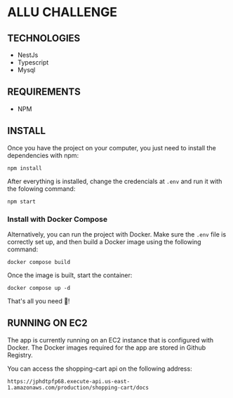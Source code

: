 # ALLU CHALLENGE

## TECHNOLOGIES

- NestJs
- Typescript
- Mysql

## REQUIREMENTS

- NPM

## INSTALL

Once you have the project on your computer, you just need to install the dependencies with npm:

```
npm install
```

After everything is installed, change the credencials at `.env` and run it with the folowing command:

```
npm start
```

### Install with Docker Compose

Alternatively, you can run the project with Docker. Make sure the `.env` file is correctly set up, and then build a Docker image using the following command:

```
docker compose build
```

Once the image is built, start the container:

```
docker compose up -d
```

That's all you need 🎉!

## RUNNING ON EC2

The app is currently running on an EC2 instance that is configured with Docker. The Docker images required for the app are stored in Github Registry.

You can access the shopping-cart api on the following address:

```
https://jphdtpfp68.execute-api.us-east-1.amazonaws.com/production/shopping-cart/docs
```
